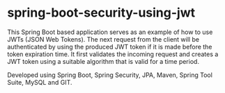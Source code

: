 # spring-boot-security-using-jwt
This Spring Boot based application serves as an example of how to use JWTs (JSON Web Tokens). The next request from the client will be authenticated by using the produced JWT token if it is made before the token expiration time. It first validates the incoming request and creates a JWT token using a suitable algorithm that is valid for a time period.

Developed using Spring Boot, Spring Security, JPA, Maven, Spring Tool Suite, MySQL and GIT.
